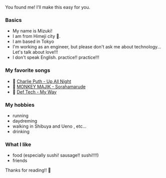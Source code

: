 You found me! I'll make this easy for you.

### Basics

- My name is Mizuki!
- I am from Himeji city 🏰.
- I am based in Tokyo
- I'm working as an engineer, but please don't ask me about technology... Let's talk about love!!!
- I don't speak English. practice!! practice!!!

### My favorite songs

- 🎵 <a href="https://www.youtube.com/watch?v=vBLQFGHtSzg" target="_blank">Charlie Puth - Up All Night</a>
- 🎵 <a href="https://www.youtube.com/watch?v=w7zX1ZP2tzg" target="_blank">MONKEY MAJIK - Sorahamarude</a>
- 🎵 <a href="https://www.youtube.com/watch?v=AbHzv3QeEC0" target="_blank">Def Tech - My Way</a>

### My hobbies

- running
- daydreming
- walking in Shibuya and Ueno , etc...
- drinking

### What I like

- food (especially sushi! sausage!! sushi!!!!)
- friends


Thanks for reading!! 🚙